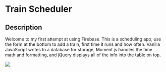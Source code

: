 # Train Scheduler

## Description

Welcome to my first attempt at using Firebase. This is a scheduling app, use the form at the bottom to add a train, first time it runs and how often. Vanilla JavaScript writes to a database for storage, Moment.js handles the time math and formatting, and jQuery displays all of the info into the table on top.

<img src="assets/images/train-scheduler.png">